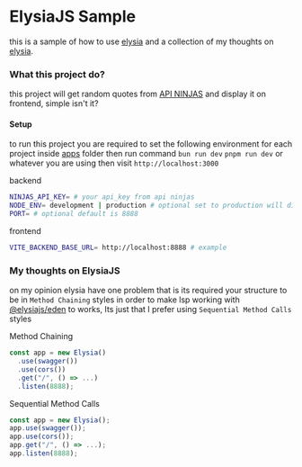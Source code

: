# ElysiaJS Sample

this is a sample of how to use [elysia](https://github.com/elysiajs/elysia) and a collection of my thoughts on [elysia](https://github.com/elysiajs/elysia).

### What this project do?

this project will get random quotes from [API NINJAS](https://api-ninjas.com) and display it on frontend, simple isn't it?

#### Setup

to run this project you are required to set the following environment for each project inside [apps](/apps) folder then run command `bun run dev`  `pnpm run dev` or whatever you are using then visit `http://localhost:3000`

backend
```bash
NINJAS_API_KEY= # your api_key from api ninjas
NODE_ENV= development | production # optional set to production will disabled swagger
PORT= # optional default is 8888
```

frontend
```bash
VITE_BACKEND_BASE_URL= http://localhost:8888 # example
```

### My thoughts on ElysiaJS

on my opinion elysia have one problem that is its required your structure to be in `Method Chaining` styles in order to make lsp working with [@elysiajs/eden](https://github.com/elysiajs/eden) to works, Its just that I prefer using `Sequential Method Calls` styles

Method Chaining
```typescript
const app = new Elysia()
  .use(swagger())
  .use(cors())
  .get("/", () => ...)
  .listen(8888);
```

Sequential Method Calls
```typescript
const app = new Elysia();
app.use(swagger());
app.use(cors());
app.get("/", () => ...);
app.listen(8888);
```
